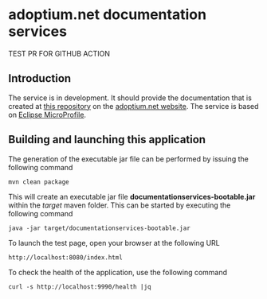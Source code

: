 # adoptium.net documentation services

TEST PR FOR GITHUB ACTION


## Introduction

The service is in development. It should provide the documentation that is created at [this repository](https://github.com/AdoptOpenJDK/website-adoptium-documentation) on the [adoptium.net website](https://adoptium.net). The service is based on [Eclipse MicroProfile](https://microprofile.io).

## Building and launching this application

The generation of the executable jar file can be performed by issuing the following command

    mvn clean package

This will create an executable jar file **documentationservices-bootable.jar** within the _target_ maven folder. This can be started by executing the following command

    java -jar target/documentationservices-bootable.jar

To launch the test page, open your browser at the following URL

    http://localhost:8080/index.html  

To check the health of the application, use the following command

    curl -s http://localhost:9990/health |jq

